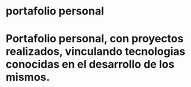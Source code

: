# portafolio personal

# Portafolio personal, con proyectos realizados, vinculando tecnologias conocidas en el desarrollo de los mismos.

#
